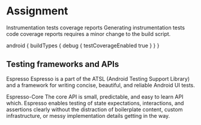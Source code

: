 # Assignment

Instrumentation tests coverage reports
Generating instrumentation tests code coverage reports requires a minor change to the build script.

android {
  buildTypes {
    debug {
      testCoverageEnabled true
    }
  }
}


## Testing frameworks and APIs


Espresso
Espresso is a part of the ATSL (Android Testing Support Library) and a framework for writing concise, beautiful, and reliable Android UI tests.

Espresso-Core
The core API is small, predictable, and easy to learn API which. Espresso enables testing of state expectations, interactions, and assertions clearly without the distraction of boilerplate content, custom infrastructure, or messy implementation details getting in the way.

